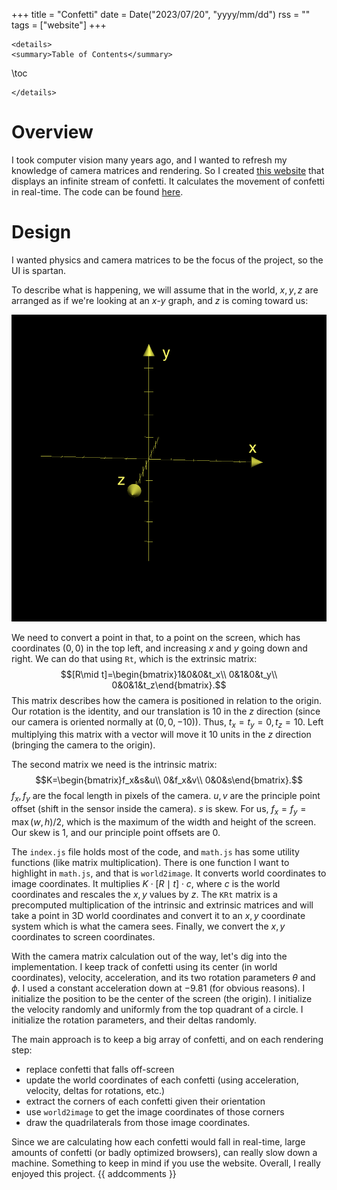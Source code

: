 +++
title = "Confetti"
date = Date("2023/07/20", "yyyy/mm/dd")
rss = ""
tags = ["website"]
+++
~~~
<details>
<summary>Table of Contents</summary>
~~~
\toc
~~~
</details>
~~~

# Overview

I took computer vision many years ago, and I wanted to refresh my knowledge of camera matrices and rendering. So I created [this website](https://www.jasoneveleth.com/confetti) that displays an infinite stream of confetti. It calculates the movement of confetti in real-time. The code can be found [here](https://github.com/jasoneveleth/confetti).

# Design

I wanted physics and camera matrices to be the focus of the project, so the UI is spartan.

To describe what is happening, we will assume that in the world, $x,y,z$ are arranged as if we're looking at an $x$-$y$ graph, and $z$ is coming toward us:

![](/assets/axes.png)

We need to convert a point in that, to a point on the screen, which has coordinates $(0,0)$ in the top left, and increasing $x$ and $y$ going down and right. We can do that using `Rt`, which is the extrinsic matrix: $$[R\mid t]=\begin{bmatrix}1&0&0&t_x\\ 0&1&0&t_y\\ 0&0&1&t_z\end{bmatrix}.$$
This matrix describes how the camera is positioned in relation to the origin. Our rotation is the identity, and our translation is $10$ in the $z$ direction (since our camera is oriented normally at $(0,0,-10)$). Thus, $t_x=t_y=0,t_z=10$. Left multiplying this matrix with a vector will move it 10 units in the $z$ direction (bringing the camera to the origin).

The second matrix we need is the intrinsic matrix: $$K=\begin{bmatrix}f_x&s&u\\ 0&f_x&v\\ 0&0&s\end{bmatrix}.$$
$f_x, f_y$ are the focal length in pixels of the camera. $u,v$ are the principle point offset (shift in the sensor inside the camera). $s$ is skew. For us, $f_x=f_y=\max(w, h)/2$, which is the maximum of the width and height of the screen. Our skew is 1, and our principle point offsets are 0.

The `index.js` file holds most of the code, and `math.js` has some utility functions (like matrix multiplication). There is one function I want to highlight in `math.js`, and that is `world2image`. It converts world coordinates to image coordinates. It multiplies $K \cdot [R\mid t] \cdot c$, where $c$ is the world coordinates and rescales the $x,y$ values by $z$. The `KRt` matrix is a precomputed multiplication of the intrinsic and extrinsic matrices and will take a point in 3D world coordinates and convert it to an $x,y$ coordinate system which is what the camera sees. Finally, we convert the $x,y$ coordinates to screen coordinates.

With the camera matrix calculation out of the way, let's dig into the implementation. I keep track of confetti using its center (in world coordinates), velocity, acceleration, and its two rotation parameters $\theta$ and $\phi$. I used a constant acceleration down at $-9.81$ (for obvious reasons). I initialize the position to be the center of the screen (the origin). I initialize the velocity randomly and uniformly from the top quadrant of a circle. I initialize the rotation parameters, and their deltas randomly.

The main approach is to keep a big array of confetti, and on each rendering step:
- replace confetti that falls off-screen
- update the world coordinates of each confetti (using acceleration, velocity, deltas for rotations, etc.)
- extract the corners of each confetti given their orientation
- use `world2image` to get the image coordinates of those corners
- draw the quadrilaterals from those image coordinates.

Since we are calculating how each confetti would fall in real-time, large amounts of confetti (or badly optimized browsers), can really slow down a machine. Something to keep in mind if you use the website. Overall, I really enjoyed this project.
{{ addcomments }}
